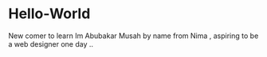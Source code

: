 # Hello-World
New comer to learn 
Im Abubakar Musah by name from Nima , aspiring to be a web designer one day ..
